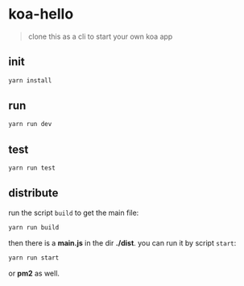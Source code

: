 # koa-hello

> clone this as a cli to start your own koa app

## init

```bash
yarn install
```

## run

```bash
yarn run dev
```

## test

```bash
yarn run test
```

## distribute

run the script `build` to get the main file:

```bash
yarn run build
```

then there is a **main.js** in the dir **./dist**. you can run it by script `start`:

```bash
yarn run start
```

or **pm2** as well.